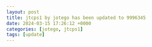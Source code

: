 ```yaml
---
layout: post
title: jtcps1 by jotego has been updated to 9996345
date: 2024-03-15 17:26:12 +0000
categories: [jotego, jtcps1]
tags: [update]
---
```


